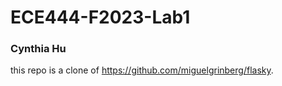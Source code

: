 # ECE444-F2023-Lab1
### Cynthia Hu
this repo is a clone of 
https://github.com/miguelgrinberg/flasky.